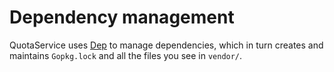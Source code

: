 # Dependency management

QuotaService uses [Dep](https://golang.github.io/dep/) to manage dependencies, which in turn creates and maintains `Gopkg.lock` and all the files you see in `vendor/`.
